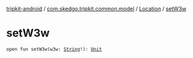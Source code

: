 [tripkit-android](../../index.md) / [com.skedgo.tripkit.common.model](../index.md) / [Location](index.md) / [setW3w](./set-w3w.md)

# setW3w

`open fun setW3w(w3w: `[`String`](https://kotlinlang.org/api/latest/jvm/stdlib/kotlin/-string/index.html)`!): `[`Unit`](https://kotlinlang.org/api/latest/jvm/stdlib/kotlin/-unit/index.html)